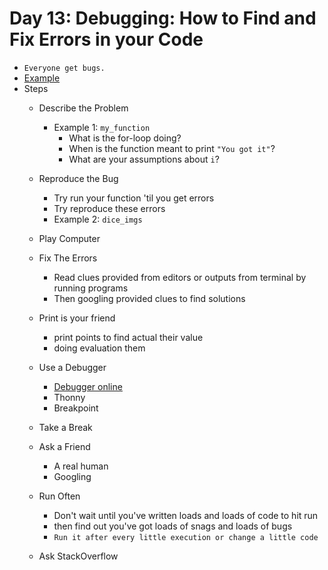 # Day 13: Debugging: How to Find and Fix Errors in your Code
- `Everyone get bugs.`
- [Example](https://replit.com/@appbrewery/day-13-start)
- Steps
    - Describe the Problem
        - Example 1: `my_function`
            - What is the for-loop doing?
            - When is the function meant to print `"You got it"`?
            - What are your assumptions about `i`?

    - Reproduce the Bug
        - Try run your function 'til you get errors
        - Try reproduce these errors
        - Example 2: `dice_imgs`

    - Play Computer

    - Fix The Errors
        - Read clues provided from editors or outputs from terminal by running programs
        - Then googling provided clues to find solutions
    
    - Print is your friend
        - print points to find actual their value
        - doing evaluation them

    - Use a Debugger
        - [Debugger online](https://pythontutor.com/visualize.html#mode=edit)
        - Thonny
        - Breakpoint

    - Take a Break

    - Ask a Friend
        - A real human
        - Googling
    
    - Run Often
        - Don't wait until you've written loads and loads of code to hit run
        - then find out you've got loads of snags and loads of bugs
        - `Run it after every little execution or change a little code`

    - Ask StackOverflow